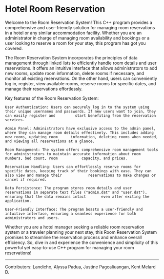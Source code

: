 # Hotel Room Reservation

Welcome to the Room Reservation System! This C++ program provides a comprehensive and user-friendly solution for managing room reservations in a hotel or any similar accommodation facility. Whether you are an administrator in charge of managing room availability and bookings or a user looking to reserve a room for your stay, this program has got you covered.

The Room Reservation System incorporates the principles of data management through linked lists to efficiently handle room details and user reservations. It offers an intuitive interface that allows administrators to add new rooms, update room information, delete rooms if necessary, and monitor all existing reservations. On the other hand, users can conveniently log in, register, view available rooms, reserve rooms for specific dates, and manage their reservations effortlessly.

Key features of the Room Reservation System:

    User Authentication: Users can securely log in to the system using their unique usernames and passwords. If new users want to join, they can easily register and         start benefiting from the reservation services.

    Admin Panel: Administrators have exclusive access to the admin panel, where they can manage room details effectively. This includes adding new rooms, updating room      information, deleting rooms when needed, and viewing all reservations at a glance.
    
    Room Management: The system offers comprehensive room management tools for administrators to maintain accurate information about room numbers, bed count, room           capacity, and prices.
    
    Reservation Handling: Users can effortlessly reserve rooms for specific dates, keeping track of their bookings with ease. They can also view and manage their            reservations to make changes or cancel if required.
    
    Data Persistence: The program stores room details and user reservations in separate text files ("admin.dat" and "user.dat"), ensuring that the data remains intact       even after exiting the application.
    
    User-Friendly Interface: The program boasts a user-friendly and intuitive interface, ensuring a seamless experience for both administrators and users.

Whether you are a hotel manager seeking a reliable room reservation system or a traveler planning your next stay, this Room Reservation System promises to streamline the reservation process and enhance overall efficiency. So, dive in and experience the convenience and simplicity of this powerful yet easy-to-use C++ program for managing your room reservations!

------------------------------------------------------------------------------------------------------------------------------------------------------------------------

Contributors:
Landicho, Alyssa
Padua, Justine
Pagcaliuangan, Kent Melard D.
